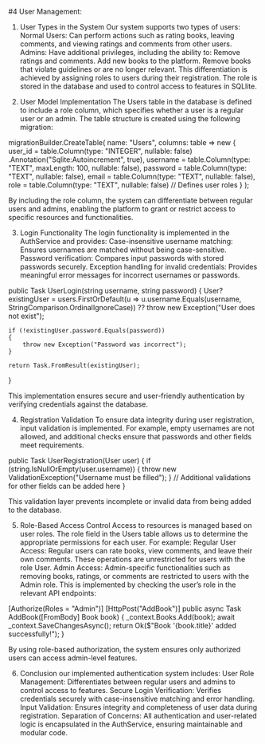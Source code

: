 
#4 User Management:

1. User Types in the System
Our system supports two types of users:
Normal Users: Can perform actions such as rating books, leaving comments, and viewing ratings and comments from other users.
Admins: Have additional privileges, including the ability to:
Remove ratings and comments.
Add new books to the platform.
Remove books that violate guidelines or are no longer relevant.
This differentiation is achieved by assigning roles to users during their registration. The role is stored in the database and used to control access to features in SQLlite.

2. User Model Implementation
The Users table in the database is defined to include a role column, which specifies whether a user is a regular user or an admin. The table structure is created using the following migration:

migrationBuilder.CreateTable(
    name: "Users",
    columns: table => new
    {
        user_id = table.Column<int>(type: "INTEGER", nullable: false)
            .Annotation("Sqlite:Autoincrement", true),
        username = table.Column<string>(type: "TEXT", maxLength: 100, nullable: false),
        password = table.Column<string>(type: "TEXT", nullable: false),
        email = table.Column<string>(type: "TEXT", nullable: false),
        role = table.Column<string>(type: "TEXT", nullable: false) // Defines user roles
    }
);

By including the role column, the system can differentiate between regular users and admins, enabling the platform to grant or restrict access to specific resources and functionalities.

3. Login Functionality
The login functionality is implemented in the AuthService and provides:
Case-insensitive username matching: Ensures usernames are matched without being case-sensitive.
Password verification: Compares input passwords with stored passwords securely.
Exception handling for invalid credentials: Provides meaningful error messages for incorrect usernames or passwords.

public Task<User> UserLogin(string username, string password)
{
    User? existingUser = users.FirstOrDefault(u =>
        u.username.Equals(username, StringComparison.OrdinalIgnoreCase)) 
        ?? throw new Exception("User does not exist");

    if (!existingUser.password.Equals(password))
    {
        throw new Exception("Password was incorrect");
    }

    return Task.FromResult(existingUser);
}

This implementation ensures secure and user-friendly authentication by verifying credentials against the database.

4. Registration Validation
To ensure data integrity during user registration, input validation is implemented. For example, empty usernames are not allowed, and additional checks ensure that passwords and other fields meet requirements.

public Task UserRegistration(User user)
{
    if (string.IsNullOrEmpty(user.username))
    {
        throw new ValidationException("Username must be filled");
    }
    // Additional validations for other fields can be added here
}

This validation layer prevents incomplete or invalid data from being added to the database.

5. Role-Based Access Control
Access to resources is managed based on user roles. The role field in the Users table allows us to determine the appropriate permissions for each user. For example:
Regular User Access:
Regular users can rate books, view comments, and leave their own comments. These operations are unrestricted for users with the role User.
Admin Access:
Admin-specific functionalities such as removing books, ratings, or comments are restricted to users with the Admin role. This is implemented by checking the user’s role in the relevant API endpoints:

[Authorize(Roles = "Admin")]
[HttpPost("AddBook")]
public async Task<IActionResult> AddBook([FromBody] Book book)
{
    _context.Books.Add(book);
    await _context.SaveChangesAsync();
    return Ok($"Book '{book.title}' added successfully!");
}

By using role-based authorization, the system ensures only authorized users can access admin-level features.

6. Conclusion
our implemented authentication system includes:
User Role Management: Differentiates between regular users and admins to control access to features.
Secure Login Verification: Verifies credentials securely with case-insensitive matching and error handling.
Input Validation: Ensures integrity and completeness of user data during registration.
Separation of Concerns: All authentication and user-related logic is encapsulated in the AuthService, ensuring maintainable and modular code.